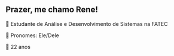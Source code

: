 ## Prazer, me chamo Rene!
  

🔷 Estudante de Análise e Desenvolvimento de Sistemas na FATEC

🔶 Pronomes: Ele/Dele

🔶 22 anos
 ##
 

<!--
**renefmelo/renefmelo** is a ✨ _special_ ✨ repository because its `README.md` (this file) appears on your GitHub profile.

Here are some ideas to get you started:

- 🔭 I’m currently working on ...
- 🌱 I’m currently learning ...
- 👯 I’m looking to collaborate on ...
- 🤔 I’m looking for help with ...
- 💬 Ask me about ...
- 📫 How to reach me: ...
- 😄 Pronouns: ...
- ⚡ Fun fact: ...
-->
